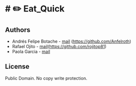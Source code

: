 # # :pencil2: Eat_Quick


## Authors

* Andrés Felipe Botache - [mail](andresfboco@gmail.com) (https://github.com/Anfelroth)
* Rafael Ojito - [mail](ojitorafael@gmail.com)(https://github.com/rojitop81)
* Paola Garcia - [mail](paga0209@gmail.com)

## License
Public Domain. No copy write protection.